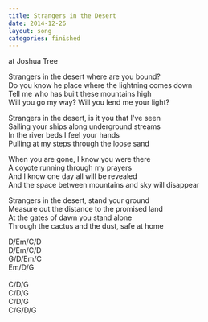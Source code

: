 ```yaml
---
title: Strangers in the Desert
date: 2014-12-26
layout: song
categories: finished
---
```

<div class="notes">at Joshua Tree</div>

Strangers in the desert where are you bound?  
Do you know he place where the lightning comes down  
Tell me who has built these mountains high  
Will you go my way? Will you lend me your light?

Strangers in the desert, is it you that I've seen  
Sailing your ships along underground streams  
In the river beds I feel your hands  
Pulling at my steps through the loose sand

<div class="chorus">
	When you are gone, I know you were there<br/>
	A coyote running through my prayers<br/>
	And I know one day all will be revealed<br/>
	And the space between mountains and sky will disappear
</div>

Strangers in the desert, stand your ground  
Measure out the distance to the promised land  
At the gates of dawn you stand alone  
Through the cactus and the dust, safe at home

<div class="chords">
	D/Em/C/D<br/>
	D/Em/C/D<br/>
	G/D/Em/C<br/>
	Em/D/G<br/>
	<br/>
	C/D/G<br/>
	C/D/G<br/>
	C/D/G<br/>
	C/G/D/G
</div>
